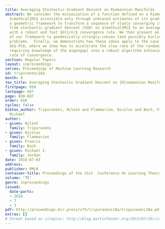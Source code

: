 ```yaml
---
title: Averaging Stochastic Gradient Descent on Riemannian Manifolds
abstract: We consider the minimization of a function defined on a Riemannian manifold
  $\mathcal{M}$ accessible only through unbiased estimates of its gradients. We develop
  a geometric framework to transform a sequence of slowly converging iterates generated
  from stochastic gradient descent (SGD) on $\mathcal{M}$ to an averaged iterate sequence
  with a robust and fast $O(1/n)$ convergence rate. We then present an application
  of our framework to geodesically-strongly-convex (and possibly Euclidean non-convex)
  problems.  Finally, we demonstrate how these ideas apply to the case of streaming
  $k$-PCA, where we show how to accelerate the slow rate of the randomized power method (without
  requiring knowledge of the eigengap) into a robust algorithm achieving the optimal
  rate of convergence.
section: Regular Papers
layout: inproceedings
series: Proceedings of Machine Learning Research
id: tripuraneni18a
month: 0
tex_title: Averaging Stochastic Gradient Descent on {R}iemannian Manifolds
firstpage: 650
lastpage: 687
page: 650-687
order: 650
cycles: false
bibtex_author: Tripuraneni, Nilesh and Flammarion, Nicolas and Bach, Francis and Jordan,
  Michael
author:
- given: Nilesh
  family: Tripuraneni
- given: Nicolas
  family: Flammarion
- given: Francis
  family: Bach
- given: Michael I.
  family: Jordan
date: 2018-07-03
address: 
publisher: PMLR
container-title: Proceedings of the 31st  Conference On Learning Theory
volume: '75'
genre: inproceedings
issued:
  date-parts:
  - 2018
  - 7
  - 3
pdf: http://proceedings.mlr.press/v75/tripuraneni18a/tripuraneni18a.pdf
extras: []
# Format based on citeproc: http://blog.martinfenner.org/2013/07/30/citeproc-yaml-for-bibliographies/
---
```


